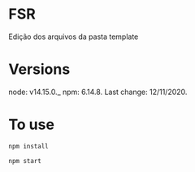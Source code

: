 # FSR
Edição dos arquivos da pasta template
# Versions
node: v14.15.0._
npm: 6.14.8.
Last change: 12/11/2020.
# To use
```sh
npm install
```
```sh
npm start
```

